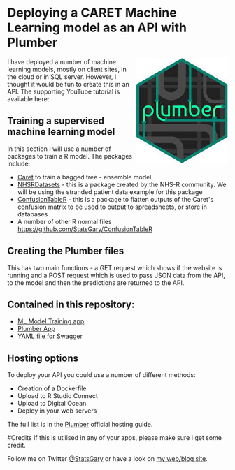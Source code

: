 # Deploying a CARET Machine Learning model as an API with Plumber
<img src="Images/Plumber.png" align="right">
I have deployed a number of machine learning models, mostly on client sites, in the cloud or in SQL server. However, I thought it would be fun to create this in an API. The supporting YouTube tutorial is available here:.

## Training a supervised machine learning model
In this section I will use a number of packages to train a R model. The packages include:
- [Caret](https://hutsons-hacks.info/advanced-modelling-in-r-with-caret-a-focus-on-supervised-machine-learning) to train a bagged tree - ensemble model
- [NHSRDatasets](https://cran.r-project.org/web/packages/NHSRdatasets/vignettes/stranded_model.html) - this is a package created by the NHS-R community. We will be using the stranded patient data example for this package
- [ConfusionTableR](https://github.com/StatsGary/ConfusionTableR) - this is a package to flatten outputs of the Caret's confusion matrix to be used to output to spreadsheets, or store in databases
- A number of other R normal files
https://github.com/StatsGary/ConfusionTableR
## Creating the Plumber files
This has two main functions - a GET request which shows if the website is running and a POST request which is used to pass JSON data from the API, to the model and then the predictions are returned to the API.

## Contained in this repository:

- [ML Model Training app](https://github.com/StatsGary/PlumberWithCaretML_API/blob/main/MLModelTrainingScript.R)
- [Plumber App](https://github.com/StatsGary/PlumberWithCaretML_API/blob/main/StrandedPlumberAPI.r)
- [YAML file for Swagger](https://github.com/StatsGary/PlumberWithCaretML_API/blob/main/openapi.yaml)

## Hosting options
To deploy your API you could use a number of different methods:
- Creation of a Dockerfile
- Upload to R Studio Connect
- Upload to Digital Ocean
- Deploy in your web servers

The full list is in the [Plumber](https://www.rplumber.io/articles/hosting.html) official hosting guide.

#Credits
If this is utilised in any of your apps, please make sure I get some credit. 

Follow me on Twitter [@StatsGary](https://twitter.com/StatsGary) or have a look on [my web/blog site](https://hutsons-hacks.info/). 


